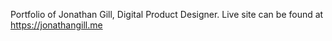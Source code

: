 Portfolio of Jonathan Gill, Digital Product Designer. Live site can be found at https://jonathangill.me